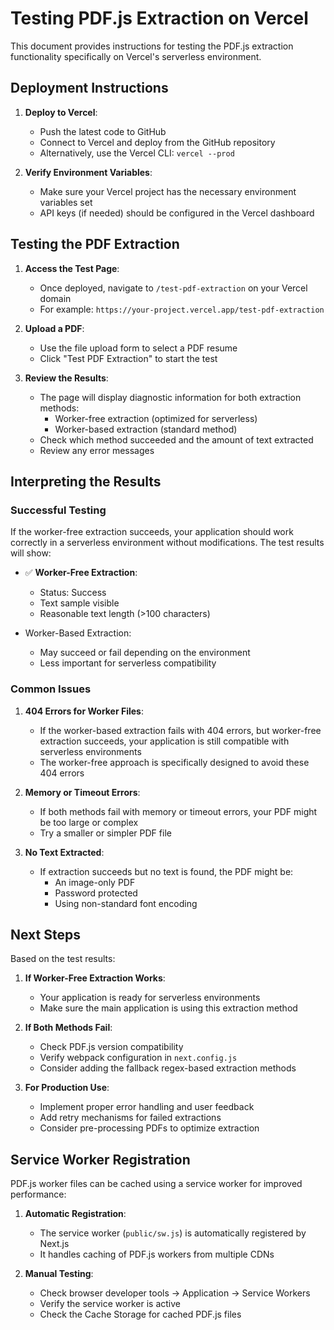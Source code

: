 # Testing PDF.js Extraction on Vercel

This document provides instructions for testing the PDF.js extraction functionality specifically on Vercel's serverless environment.

## Deployment Instructions

1. **Deploy to Vercel**:
   - Push the latest code to GitHub
   - Connect to Vercel and deploy from the GitHub repository
   - Alternatively, use the Vercel CLI: `vercel --prod`

2. **Verify Environment Variables**:
   - Make sure your Vercel project has the necessary environment variables set
   - API keys (if needed) should be configured in the Vercel dashboard

## Testing the PDF Extraction

1. **Access the Test Page**:
   - Once deployed, navigate to `/test-pdf-extraction` on your Vercel domain
   - For example: `https://your-project.vercel.app/test-pdf-extraction`

2. **Upload a PDF**:
   - Use the file upload form to select a PDF resume
   - Click "Test PDF Extraction" to start the test

3. **Review the Results**:
   - The page will display diagnostic information for both extraction methods:
     - Worker-free extraction (optimized for serverless)
     - Worker-based extraction (standard method)
   - Check which method succeeded and the amount of text extracted
   - Review any error messages

## Interpreting the Results

### Successful Testing

If the worker-free extraction succeeds, your application should work correctly in a serverless environment without modifications. The test results will show:

- ✅ **Worker-Free Extraction**:
  - Status: Success
  - Text sample visible
  - Reasonable text length (>100 characters)

- Worker-Based Extraction:
  - May succeed or fail depending on the environment
  - Less important for serverless compatibility

### Common Issues

1. **404 Errors for Worker Files**:
   - If the worker-based extraction fails with 404 errors, but worker-free extraction succeeds, your application is still compatible with serverless environments
   - The worker-free approach is specifically designed to avoid these 404 errors

2. **Memory or Timeout Errors**:
   - If both methods fail with memory or timeout errors, your PDF might be too large or complex
   - Try a smaller or simpler PDF file

3. **No Text Extracted**:
   - If extraction succeeds but no text is found, the PDF might be:
     - An image-only PDF
     - Password protected
     - Using non-standard font encoding

## Next Steps

Based on the test results:

1. **If Worker-Free Extraction Works**:
   - Your application is ready for serverless environments
   - Make sure the main application is using this extraction method

2. **If Both Methods Fail**:
   - Check PDF.js version compatibility
   - Verify webpack configuration in `next.config.js`
   - Consider adding the fallback regex-based extraction methods

3. **For Production Use**:
   - Implement proper error handling and user feedback
   - Add retry mechanisms for failed extractions
   - Consider pre-processing PDFs to optimize extraction

## Service Worker Registration

PDF.js worker files can be cached using a service worker for improved performance:

1. **Automatic Registration**:
   - The service worker (`public/sw.js`) is automatically registered by Next.js
   - It handles caching of PDF.js workers from multiple CDNs

2. **Manual Testing**:
   - Check browser developer tools → Application → Service Workers
   - Verify the service worker is active
   - Check the Cache Storage for cached PDF.js files 